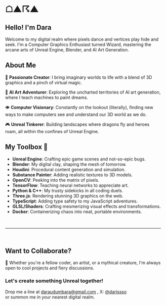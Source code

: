 # ☖▲☈▲

## Hello! I'm Dara 

Welcome to my digital realm where pixels dance and vertices play hide and seek. 
I'm a Computer Graphics Enthusiast turned Wizard, mastering the arcane arts of Unreal Engine, Blender, and AI Art Generation.

## About Me

🎨 **Passionate Creator**: I bring imaginary worlds to life with a blend of 3D graphics and a pinch of virtual magic.

🤖 **AI Art Adventurer**: Exploring the uncharted territories of AI art generation, where I teach machines to paint dreams.

👁️ **Computer Visionary**: Constantly on the lookout (literally), finding new ways to make computers see and understand our 3D world as we do.

🎮 **Unreal Tinkerer**: Building landscapes where dragons fly and heroes roam, all within the confines of Unreal Engine.

## My Toolbox 🧰

- **Unreal Engine**: Crafting epic game scenes and not-so-epic bugs.
- **Blender**: My digital clay, shaping the mesh of tomorrow.
- **Houdini**: Procedural content generation and simulation.
- **Substance Painter**: Adding realistic textures to 3D models.
- **OpenCV**: Peeking into the matrix of pixels.
- **TensorFlow**: Teaching neural networks to appreciate art.
- **Python & C++**: My trusty sidekicks in all coding duels.
- **Three.js**: Rendering stunning 3D graphics on the web.
- **TypeScript**: Adding type safety to my JavaScript adventures.
- **GLSL/Shaders**: Crafting mesmerizing visual effects and transformations.
- **Docker**: Containerizing chaos into neat, portable environments.



<br>
<hr>
<br>


## Want to Collaborate?

👾 Whether you're a fellow coder, an artist, or a mythical creature, I'm always open to cool projects and fiery discussions. 

### Let's create something Unreal together!
Drop me a line at [daraudumbara@gmail.com](mailto:daraudumbara@gmail.com) , X: [@darissso](https://x.com/darissso) <br> or summon me in your nearest digital realm.




